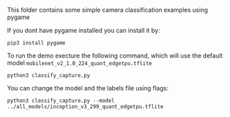 This folder contains some simple camera classification examples using pygame

If you dont have pygame installed you can install it by:

```
pip3 install pygame
```

To run the demo execture the following command, which will use the default 
model ```mobilenet_v2_1.0_224_quant_edgetpu.tflite``` 


```
python3 classify_capture.py
``` 

You can change the model and the labels file using flags:

```
python3 classify_capture.py --model ../all_models/inception_v3_299_quant_edgetpu.tflite

``` 
